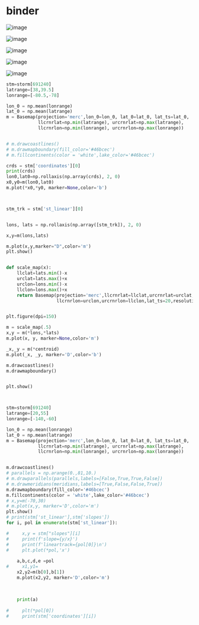 # binder
![image](https://user-images.githubusercontent.com/76945789/135806394-5e704ad4-3e5f-4126-be33-6ff0da583ab4.png)

![image](https://user-images.githubusercontent.com/76945789/135806417-2e23e8d0-1d8c-4495-b9bd-c32ecbf7565d.png)

![image](https://user-images.githubusercontent.com/76945789/135806427-562dc038-2ac5-4f61-ad9e-26da777e203e.png)

![image](https://user-images.githubusercontent.com/76945789/135806432-0915fdeb-4e6b-4f1c-a15c-73dc534cfb04.png)

![image](https://user-images.githubusercontent.com/76945789/135806440-604f02a5-603a-404e-b14b-f1b2a1ec39fb.png)

```python
stm=storm[691240]
latrange=[38,39.5]
lonrange=[-80.5,-78]

lon_0 = np.mean(lonrange)
lat_0 = np.mean(latrange)
m = Basemap(projection='merc',lon_0=lon_0, lat_0=lat_0, lat_ts=lat_0,
            llcrnrlat=np.min(latrange), urcrnrlat=np.max(latrange),
            llcrnrlon=np.min(lonrange), urcrnrlon=np.max(lonrange))


# m.drawcoastlines()
# m.drawmapboundary(fill_color='#46bcec')
# m.fillcontinents(color = 'white',lake_color='#46bcec')

crds = stm['coordinates'][0]
print(crds)
lon0,lat0=np.rollaxis(np.array(crds), 2, 0)
x0,y0=m(lon0,lat0)
m.plot(*x0,*y0, marker=None,color='b')



stm_trk = stm['st_linear'][0]


lons, lats = np.rollaxis(np.array([stm_trk]), 2, 0)

x,y=m(lons,lats)

m.plot(x,y,marker="D",color='m')
plt.show()

```



``` python

def scale_map(x):
    llclat=lats.min()-x
    urclat=lats.max()+x
    urclon=lons.min()-x
    llclon=lons.max()+x
    return Basemap(projection='merc',llcrnrlat=llclat,urcrnrlat=urclat,
                   llcrnrlon=urclon,urcrnrlon=llclon,lat_ts=20,resolution='c') 


plt.figure(dpi=150)

m = scale_map(.5)
x,y = m(*lons,*lats) 
m.plot(x, y, marker=None,color='m')

_x,_y = m(*centroid) 
m.plot(_x, _y, marker='D',color='b')

m.drawcoastlines() 
m.drawmapboundary()


plt.show()



stm=storm[691240]
latrange=[20,55]
lonrange=[-140,-60]

lon_0 = np.mean(lonrange)
lat_0 = np.mean(latrange)
m = Basemap(projection='merc',lon_0=lon_0, lat_0=lat_0, lat_ts=lat_0,
            llcrnrlat=np.min(latrange), urcrnrlat=np.max(latrange),
            llcrnrlon=np.min(lonrange), urcrnrlon=np.max(lonrange))


m.drawcoastlines()
# parallels = np.arange(0.,81,10.)
# m.drawparallels(parallels,labels=[False,True,True,False])
# m.drawmeridians(meridians,labels=[True,False,False,True])
m.drawmapboundary(fill_color='#46bcec')
m.fillcontinents(color = 'white',lake_color='#46bcec')
# x,y=m(-70,30)
# m.plot(x,y, marker='D',color='m')
plt.show()
# print(stm['st_linear'],stm['slopes'])
for i, pol in enumerate(stm['st_linear']):

#     x,y = stm["slopes"][i]
#     print(f'slope={y/x}')
#     print(f'lineartrack={pol[0]}\n')
#     plt.plot(*pol,'x')
    
    a,b,c,d,e =pol
#     x1,y1=
    x2,y2=m(b[0],b[1])
    m.plot(x2,y2, marker='D',color='m')
    
    
    
    print(a)
   
#     plt(*pol[0])
#     print(stm['coordinates'][i])





```
